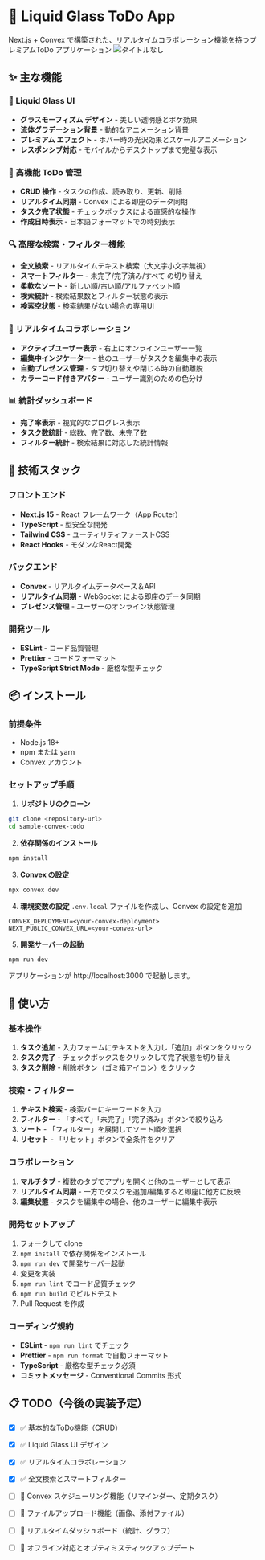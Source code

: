 # 🌟 Liquid Glass ToDo App

Next.js + Convex で構築された、リアルタイムコラボレーション機能を持つプレミアムToDo アプリケーション
![タイトルなし](https://github.com/user-attachments/assets/17730bfd-2864-44c1-b9f1-2408895da9bd)

## ✨ 主な機能

### 🎨 Liquid Glass UI
- **グラスモーフィズム デザイン** - 美しい透明感とボケ効果
- **流体グラデーション背景** - 動的なアニメーション背景
- **プレミアム エフェクト** - ホバー時の光沢効果とスケールアニメーション
- **レスポンシブ対応** - モバイルからデスクトップまで完璧な表示

### 📝 高機能 ToDo 管理
- **CRUD 操作** - タスクの作成、読み取り、更新、削除
- **リアルタイム同期** - Convex による即座のデータ同期
- **タスク完了状態** - チェックボックスによる直感的な操作
- **作成日時表示** - 日本語フォーマットでの時刻表示

### 🔍 高度な検索・フィルター機能
- **全文検索** - リアルタイムテキスト検索（大文字小文字無視）
- **スマートフィルター** - 未完了/完了済み/すべて の切り替え
- **柔軟なソート** - 新しい順/古い順/アルファベット順
- **検索統計** - 検索結果数とフィルター状態の表示
- **検索空状態** - 検索結果がない場合の専用UI

### 🤝 リアルタイムコラボレーション
- **アクティブユーザー表示** - 右上にオンラインユーザー一覧
- **編集中インジケーター** - 他のユーザーがタスクを編集中の表示
- **自動プレゼンス管理** - タブ切り替えや閉じる時の自動離脱
- **カラーコード付きアバター** - ユーザー識別のための色分け

### 📊 統計ダッシュボード
- **完了率表示** - 視覚的なプログレス表示
- **タスク数統計** - 総数、完了数、未完了数
- **フィルター統計** - 検索結果に対応した統計情報

## 🚀 技術スタック

### フロントエンド
- **Next.js 15** - React フレームワーク（App Router）
- **TypeScript** - 型安全な開発
- **Tailwind CSS** - ユーティリティファーストCSS
- **React Hooks** - モダンなReact開発

### バックエンド
- **Convex** - リアルタイムデータベース＆API
- **リアルタイム同期** - WebSocket による即座のデータ同期
- **プレゼンス管理** - ユーザーのオンライン状態管理

### 開発ツール
- **ESLint** - コード品質管理
- **Prettier** - コードフォーマット
- **TypeScript Strict Mode** - 厳格な型チェック

## 📦 インストール

### 前提条件
- Node.js 18+ 
- npm または yarn
- Convex アカウント

### セットアップ手順

1. **リポジトリのクローン**
```bash
git clone <repository-url>
cd sample-convex-todo
```

2. **依存関係のインストール**
```bash
npm install
```

3. **Convex の設定**
```bash
npx convex dev
```

4. **環境変数の設定**
`.env.local` ファイルを作成し、Convex の設定を追加
```env
CONVEX_DEPLOYMENT=<your-convex-deployment>
NEXT_PUBLIC_CONVEX_URL=<your-convex-url>
```

5. **開発サーバーの起動**
```bash
npm run dev
```

アプリケーションが http://localhost:3000 で起動します。

## 🎯 使い方

### 基本操作
1. **タスク追加** - 入力フォームにテキストを入力し「追加」ボタンをクリック
2. **タスク完了** - チェックボックスをクリックして完了状態を切り替え
3. **タスク削除** - 削除ボタン（ゴミ箱アイコン）をクリック

### 検索・フィルター
1. **テキスト検索** - 検索バーにキーワードを入力
2. **フィルター** - 「すべて」「未完了」「完了済み」ボタンで絞り込み
3. **ソート** - 「フィルター」を展開してソート順を選択
4. **リセット** - 「リセット」ボタンで全条件をクリア

### コラボレーション
1. **マルチタブ** - 複数のタブでアプリを開くと他のユーザーとして表示
2. **リアルタイム同期** - 一方でタスクを追加/編集すると即座に他方に反映
3. **編集状態** - タスクを編集中の場合、他のユーザーに編集中表示



### 開発セットアップ
1. フォークして clone
2. `npm install` で依存関係をインストール
3. `npm run dev` で開発サーバー起動
4. 変更を実装
5. `npm run lint` でコード品質チェック
6. `npm run build` でビルドテスト
7. Pull Request を作成

### コーディング規約
- **ESLint** - `npm run lint` でチェック
- **Prettier** - `npm run format` で自動フォーマット
- **TypeScript** - 厳格な型チェック必須
- **コミットメッセージ** - Conventional Commits 形式

## 📋 TODO（今後の実装予定）

- [x] ✅ 基本的なToDo機能（CRUD）
- [x] ✅ Liquid Glass UI デザイン
- [x] ✅ リアルタイムコラボレーション
- [x] ✅ 全文検索とスマートフィルター
- [ ] 🔄 Convex スケジューリング機能（リマインダー、定期タスク）
- [ ] 🔄 ファイルアップロード機能（画像、添付ファイル）
- [ ] 🔄 リアルタイムダッシュボード（統計、グラフ）
- [ ] 🔄 オフライン対応とオプティミスティックアップデート


